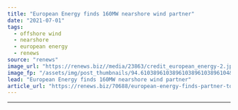 ```yaml
---
title: "European Energy finds 160MW nearshore wind partner"
date: "2021-07-01"
tags: 
  - offshore wind
  - nearshore
  - european energy
  - renews
source: "renews"
image_url: "https://renews.biz//media/23863/credit_european_energy-2.jpeg?mode=crop&width=770&heightratio=0.6103896103896103896103896104&slimmage=true"
image_fp: "/assets/img/post_thumbnails/94.6103896103896103896103896104&slimmage=true"
lead: "European Energy finds 160MW nearshore wind partner"
article_url: "https://renews.biz/70688/european-energy-finds-partner-to-deliver-nearshore-wind/"
---
```


---
